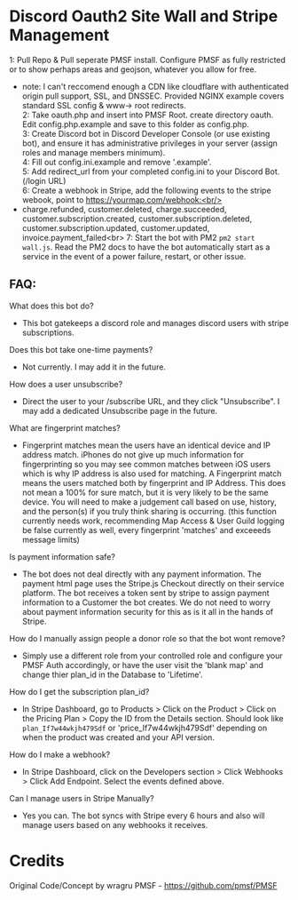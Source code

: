# Discord Oauth2 Site Wall and Stripe Management

1: Pull Repo & Pull seperate PMSF install. Configure PMSF as fully restricted or to show perhaps areas and geojson, whatever you allow for free.<br/>
- note: I can't reccomend enough a CDN like cloudflare with authenticated origin pull support, SSL, and DNSSEC. Provided NGINX example covers standard SSL config & www-> root redirects.<br/>
2: Take oauth.php and insert into PMSF Root. create directory oauth. Edit config.php.example and save to this folder as config.php.<br/>
3: Create Discord bot in Discord Developer Console (or use existing bot), and ensure it has administrative privileges in your server (assign roles and manage members minimum).<br/>
4: Fill out config.ini.example and remove '.example'.<br/>
5: Add redirect_url from your completed config.ini to your Discord Bot. (/login URL) <br/>
6: Create a webhook in Stripe, add the following events to the stripe webook, point to https://yourmap.com/webhook:<br/>
- charge.refunded, customer.deleted, charge.succeeded, customer.subscription.created, customer.subscription.deleted, customer.subscription.updated, customer.updated, invoice.payment_failed<br\>
7: Start the bot with PM2 `pm2 start wall.js`. Read the PM2 docs to have the bot automatically start as a service in the event of a power failure, restart, or other issue.

## FAQ:
What does this bot do?
- This bot gatekeeps a discord role and manages discord users with stripe subscriptions. 

Does this bot take one-time payments?
- Not currently. I may add it in the future.

How does a user unsubscribe?
- Direct the user to your /subscribe URL, and they click "Unsubscribe". I may add a dedicated Unsubscribe page in the future.

What are fingerprint matches?
- Fingerprint matches mean the users have an identical device and IP address match. iPhones do not give up much information for fingerprinting so you may see common matches between iOS users which is why IP address is also used for matching. A Fingerprint match means the users matched both by fingerprint and IP Address. This does not mean a 100% for sure match, but it is very likely to be the same device. You will need to make a judgement call based on use, history, and the person(s) if you truly think sharing is occurring.
(this function currently needs work, recommending Map Access & User Guild logging be false currently as well, every fingerprint 'matches' and exceeeds message limits)

Is payment information safe?
- The bot does not deal directly with any payment information. The payment html page uses the Stripe.js Checkout directly on their service platform. The bot receives a token sent by stripe to assign payment information to a Customer the bot creates. We do not need to worry about payment information security for this as is it all in the hands of Stripe.

How do I manually assign people a donor role so that the bot wont remove?
- Simply use a different role from your controlled role and configure your PMSF Auth accordingly, or have the user visit the 'blank map' and change thier plan_id in the Database to 'Lifetime'.

How do I get the subscription plan_id?
- In Stripe Dashboard, go to Products > Click on the Product > Click on the Pricing Plan > Copy the ID from the Details section. Should look like `plan_If7w44wkjh479Sdf` or 'price_If7w44wkjh479Sdf' depending on when the product was created and your API version.

How do I make a webhook?
- In Stripe Dashboard, click on the Developers section > Click Webhooks > Click Add Endpoint. Select the events defined above.

Can I manage users in Stripe Manually?
- Yes you can. The bot syncs with Stripe every 6 hours and also will manage users based on any webhooks it receives.

# Credits

Original Code/Concept by wragru
PMSF - https://github.com/pmsf/PMSF